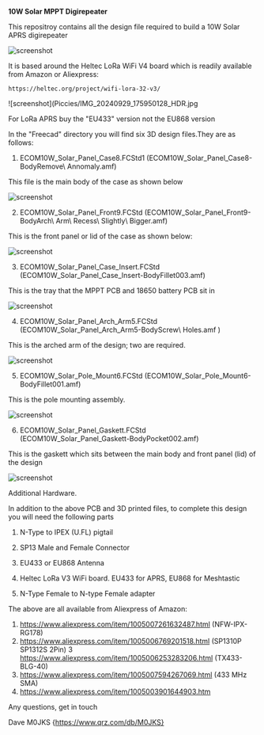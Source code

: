 **10W Solar MPPT Digirepeater**

This repositroy contains all the design file required to build a 10W Solar APRS digirepeater

![screenshot](Piccies/Screenshot_2025-02-25_17-19-51.png)

It is based around the Heltec LoRa WiFi V4 board which is readily available from Amazon or Aliexpress:

	https://heltec.org/project/wifi-lora-32-v3/

![screenshot](Piccies/IMG_20240929_175950128_HDR.jpg

For LoRa APRS buy the "EU433" version not the EU868 version

In the "Freecad" directory you will find six 3D design files.They are as follows:

1. ECOM10W_Solar_Panel_Case8.FCStd1 (ECOM10W_Solar_Panel_Case8-BodyRemove\ Annomaly.amf)

This file is the main body of the case as shown below

![screenshot](Piccies/Screenshot_2025-03-09_15-33-06.png)

2. ECOM10W_Solar_Panel_Front9.FCStd (ECOM10W_Solar_Panel_Front9-BodyArch\ Arm\ Recess\ Slightly\ Bigger.amf)

This is the front panel or lid of the case as shown below:

![screenshot](Piccies/Screenshot_2025-03-09_15-33-38.png)

3. ECOM10W_Solar_Panel_Case_Insert.FCStd (ECOM10W_Solar_Panel_Case_Insert-BodyFillet003.amf)

This is the tray that the MPPT PCB and 18650 battery PCB sit in

![screenshot](Piccies/Screenshot_2025-03-09_15-34-38.png)

4. ECOM10W_Solar_Panel_Arch_Arm5.FCStd (ECOM10W_Solar_Panel_Arch_Arm5-BodyScrew\ Holes.amf )

This is the arched arm of the design; two are required.

![screenshot](Piccies/Screenshot_2025-03-09_15-34-08.png)

5. ECOM10W_Solar_Pole_Mount6.FCStd (ECOM10W_Solar_Pole_Mount6-BodyFillet001.amf)

This is the pole mounting assembly.

![screenshot](Piccies/Screenshot_2025-03-09_15-35-50.png)

6. ECOM10W_Solar_Panel_Gaskett.FCStd (ECOM10W_Solar_Panel_Gaskett-BodyPocket002.amf)

This is the gaskett which sits between the main body and front panel (lid) of the design

![screenshot](Piccies/Screenshot_2025-03-09_15-34-57.png)

Additional Hardware.

In addition to the above PCB and 3D printed files, to complete this design you will need the following parts

1. N-Type to IPEX (U.FL) pigtail

2. SP13 Male and Female Connector

3. EU433 or EU868 Antenna

4. Heltec LoRa V3 WiFi board. EU433 for APRS, EU868 for Meshtastic

5. N-Type Female to N-type Female adapter

The above are all available from Aliexpress of Amazon:

1. https://www.aliexpress.com/item/1005007261632487.html   (NFW-IPX-RG178)
2. https://www.aliexpress.com/item/1005006769201518.html   (SP1310P SP1312S 2Pin)
3  https://www.aliexpress.com/item/1005006253283206.html   (TX433-BLG-40)
4. https://www.aliexpress.com/item/1005007594267069.html   (433 MHz SMA)
5. https://www.aliexpress.com/item/1005003901644903.htm

Any questions, get in touch

Dave M0JKS {https://www.qrz.com/db/M0JKS}
